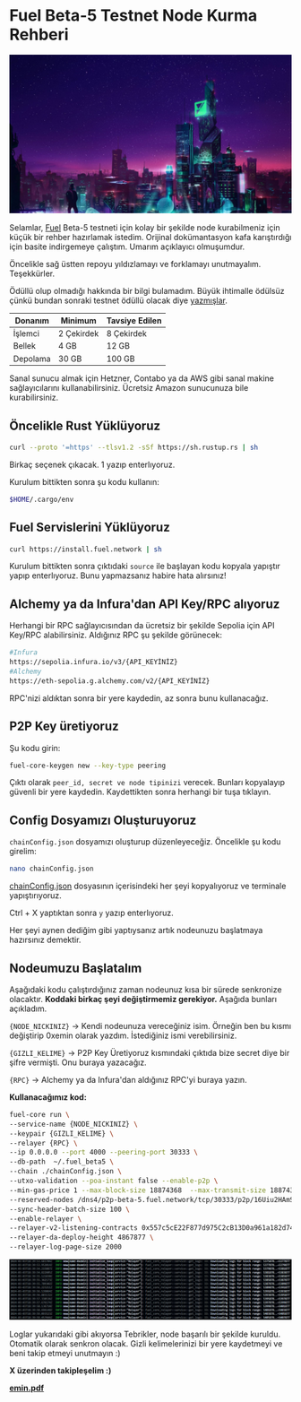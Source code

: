 # Fuel Beta-5 Testnet Node Kurma Rehberi
![Adsız (Sunum)](./fuel.jpg)

Selamlar, [Fuel](https://x.com/fuel_network) Beta-5 testneti için kolay bir şekilde node kurabilmeniz için küçük bir rehber hazırlamak istedim. Orijinal dokümantasyon kafa karıştırdığı için basite indirgemeye çalıştım. Umarım açıklayıcı olmuşumdur.

Öncelikle sağ üstten repoyu yıldızlamayı ve forklamayı unutmayalım. Teşekkürler.

Ödüllü olup olmadığı hakkında bir bilgi bulamadım. Büyük ihtimalle ödülsüz çünkü bundan sonraki testnet ödüllü olacak diye [yazmışlar](https://x.com/fuel_network/status/1763253941700292835?s=20).

| Donanım    | Minimum  | Tavsiye Edilen |
|------------|----------|-----------------|
| İşlemci    | 2 Çekirdek | 8 Çekirdek     |
| Bellek     | 4 GB     | 12 GB           |
| Depolama   | 30 GB    | 100 GB          |

Sanal sunucu almak için Hetzner, Contabo ya da AWS gibi sanal makine sağlayıcılarını kullanabilirsiniz. Ücretsiz Amazon sunucunuza bile kurabilirsiniz.

## Öncelikle Rust Yüklüyoruz

```bash
curl --proto '=https' --tlsv1.2 -sSf https://sh.rustup.rs | sh
```
Birkaç seçenek çıkacak. 1 yazıp enterlıyoruz.

Kurulum bittikten sonra şu kodu kullanın:
```bash
$HOME/.cargo/env
```

## Fuel Servislerini Yüklüyoruz

```bash
curl https://install.fuel.network | sh
```

Kurulum bittikten sonra çıktıdaki `source` ile başlayan kodu kopyala yapıştır yapıp enterlıyoruz. Bunu yapmazsanız habire hata alırsınız!

## Alchemy ya da Infura'dan API Key/RPC alıyoruz

Herhangi bir RPC sağlayıcısından da ücretsiz bir şekilde Sepolia için API Key/RPC alabilirsiniz. Aldığınız RPC şu şekilde görünecek:

```bash
#Infura
https://sepolia.infura.io/v3/{API_KEYİNİZ}
#Alchemy
https://eth-sepolia.g.alchemy.com/v2/{API_KEYİNİZ}
```

RPC'nizi aldıktan sonra bir yere kaydedin, az sonra bunu kullanacağız.

## P2P Key üretiyoruz

Şu kodu girin:

```bash
fuel-core-keygen new --key-type peering
```

Çıktı olarak `peer_id, secret ve node tipinizi` verecek. Bunları kopyalayıp güvenli bir yere kaydedin. Kaydettikten sonra herhangi bir tuşa tıklayın.

## Config Dosyamızı Oluşturuyoruz

`chainConfig.json` dosyamızı oluşturup düzenleyeceğiz. Öncelikle şu kodu girelim:
```bash
nano chainConfig.json
```

[chainConfig.json](./chainConfig.json) dosyasının içerisindeki her şeyi kopyalıyoruz ve terminale yapıştırıyoruz.

Ctrl + X yaptıktan sonra `y` yazıp enterlıyoruz.

Her şeyi aynen dediğim gibi yaptıysanız artık nodeunuzu başlatmaya hazırsınız demektir.

## Nodeumuzu Başlatalım

Aşağıdaki kodu çalıştırdığınız zaman nodeunuz kısa bir sürede senkronize olacaktır. **Koddaki birkaç şeyi değiştirmemiz gerekiyor.** Aşağıda bunları açıkladım.

`{NODE_NICKINIZ}` -> Kendi nodeunuza vereceğiniz isim. Örneğin ben bu kısmı değiştirip 0xemin olarak yazdım. İstediğiniz ismi verebilirsiniz.

`{GIZLI_KELIME}` -> P2P Key Üretiyoruz kısmındaki çıktıda bize secret diye bir şifre vermişti. Onu buraya yazacağız.

`{RPC}` -> Alchemy ya da Infura'dan aldığınız RPC'yi buraya yazın.

**Kullanacağımız kod:**

```bash
fuel-core run \
--service-name {NODE_NICKINIZ} \
--keypair {GIZLI_KELIME} \
--relayer {RPC} \
--ip 0.0.0.0 --port 4000 --peering-port 30333 \
--db-path  ~/.fuel_beta5 \
--chain ./chainConfig.json \
--utxo-validation --poa-instant false --enable-p2p \
--min-gas-price 1 --max-block-size 18874368  --max-transmit-size 18874368 \
--reserved-nodes /dns4/p2p-beta-5.fuel.network/tcp/30333/p2p/16Uiu2HAmSMqLSibvGCvg8EFLrpnmrXw1GZ2ADX3U2c9ttQSvFtZX,/dns4/p2p-beta-5.fuel.network/tcp/30334/p2p/16Uiu2HAmVUHZ3Yimoh4fBbFqAb3AC4QR1cyo8bUF4qyi8eiUjpVP \
--sync-header-batch-size 100 \
--enable-relayer \
--relayer-v2-listening-contracts 0x557c5cE22F877d975C2cB13D0a961a182d740fD5 \
--relayer-da-deploy-height 4867877 \
--relayer-log-page-size 2000
```

![Loglar](loglar.png)

Loglar yukarıdaki gibi akıyorsa Tebrikler, node başarılı bir şekilde kuruldu. Otomatik olarak senkron olacak. Gizli kelimelerinizi bir yere kaydetmeyi ve beni takip etmeyi unutmayın :)



**X üzerinden takipleşelim :)**

[**emin.pdf**](https://x.com/0x_Emin)